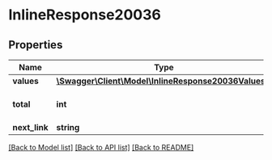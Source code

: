 # InlineResponse20036

## Properties
Name | Type | Description | Notes
------------ | ------------- | ------------- | -------------
**values** | [**\Swagger\Client\Model\InlineResponse20036Values[]**](InlineResponse20036Values.md) |  | 
**total** | **int** | the total count of notifications | [optional] 
**next_link** | **string** |  | [optional] 

[[Back to Model list]](../README.md#documentation-for-models) [[Back to API list]](../README.md#documentation-for-api-endpoints) [[Back to README]](../README.md)


